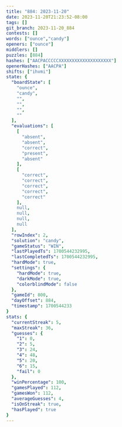 ```yaml
---
title: "884: 2023-11-20"
date: 2023-11-20T21:23:52-08:00
tags: []
git_branch: 2023-11-20_884
contests: []
words: ["ounce","candy"]
openers: ["ounce"]
middlers: []
puzzles: [884]
hashes: ["AACPACCCCCXXXXXXXXXXXXXXXXXXXX"]
openerHashes: ["AACPA"]
shifts: ["ihvmi"]
state: {
  "boardState": [
    "ounce",
    "candy",
    "",
    "",
    "",
    ""
  ],
  "evaluations": [
    [
      "absent",
      "absent",
      "correct",
      "present",
      "absent"
    ],
    [
      "correct",
      "correct",
      "correct",
      "correct",
      "correct"
    ],
    null,
    null,
    null,
    null
  ],
  "rowIndex": 2,
  "solution": "candy",
  "gameStatus": "WIN",
  "lastPlayedTs": 1700544232995,
  "lastCompletedTs": 1700544232995,
  "hardMode": true,
  "settings": {
    "hardMode": true,
    "darkMode": true,
    "colorblindMode": false
  },
  "gameId": 800,
  "dayOffset": 884,
  "timestamp": 1700544233
}
stats: {
  "currentStreak": 5,
  "maxStreak": 36,
  "guesses": {
    "1": 0,
    "2": 5,
    "3": 24,
    "4": 48,
    "5": 20,
    "6": 15,
    "fail": 0
  },
  "winPercentage": 100,
  "gamesPlayed": 112,
  "gamesWon": 112,
  "averageGuesses": 4,
  "isOnStreak": true,
  "hasPlayed": true
}
---
```

<!-- more -->
